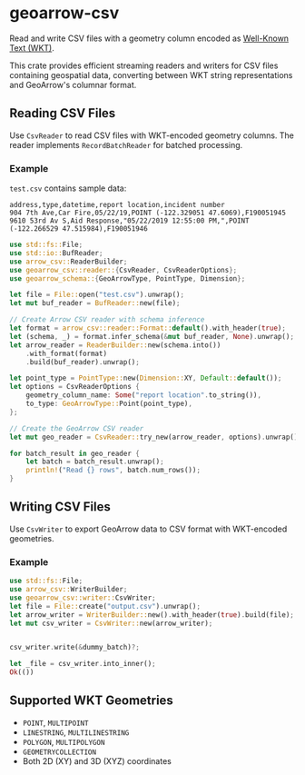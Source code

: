 # geoarrow-csv

Read and write CSV files with a geometry column encoded as [Well-Known Text (WKT)](https://libgeos.org/specifications/wkt/).

This crate provides efficient streaming readers and writers for CSV files containing geospatial data, converting between WKT string representations and GeoArrow's columnar format.

## Reading CSV Files

Use `CsvReader` to read CSV files with WKT-encoded geometry columns. The reader implements `RecordBatchReader` for batched processing.

### Example

`test.csv` contains sample data:
```csv
address,type,datetime,report location,incident number
904 7th Ave,Car Fire,05/22/19,POINT (-122.329051 47.6069),F190051945
9610 53rd Av S,Aid Response,"05/22/2019 12:55:00 PM,",POINT (-122.266529 47.515984),F190051946
```

```rust
use std::fs::File;
use std::io::BufReader;
use arrow_csv::ReaderBuilder;
use geoarrow_csv::reader::{CsvReader, CsvReaderOptions};
use geoarrow_schema::{GeoArrowType, PointType, Dimension};

let file = File::open("test.csv").unwrap();
let mut buf_reader = BufReader::new(file);

// Create Arrow CSV reader with schema inference
let format = arrow_csv::reader::Format::default().with_header(true);
let (schema, _) = format.infer_schema(&mut buf_reader, None).unwrap();
let arrow_reader = ReaderBuilder::new(schema.into())
    .with_format(format)
    .build(buf_reader).unwrap();

let point_type = PointType::new(Dimension::XY, Default::default());
let options = CsvReaderOptions {
    geometry_column_name: Some("report location".to_string()), 
    to_type: GeoArrowType::Point(point_type),
};

// Create the GeoArrow CSV reader
let mut geo_reader = CsvReader::try_new(arrow_reader, options).unwrap();

for batch_result in geo_reader {
    let batch = batch_result.unwrap();
    println!("Read {} rows", batch.num_rows());
}
```

## Writing CSV Files

Use `CsvWriter` to export GeoArrow data to CSV format with WKT-encoded geometries.

### Example

```rust
use std::fs::File;
use arrow_csv::WriterBuilder;
use geoarrow_csv::writer::CsvWriter;
let file = File::create("output.csv").unwrap();
let arrow_writer = WriterBuilder::new().with_header(true).build(file);
let mut csv_writer = CsvWriter::new(arrow_writer);


csv_writer.write(&dummy_batch)?;

let _file = csv_writer.into_inner();
Ok(())
```



## Supported WKT Geometries
- `POINT`, `MULTIPOINT`
- `LINESTRING`, `MULTILINESTRING`
- `POLYGON`, `MULTIPOLYGON`
- `GEOMETRYCOLLECTION`
- Both 2D (XY) and 3D (XYZ) coordinates

